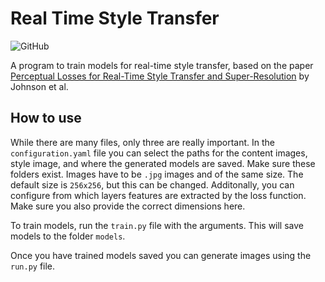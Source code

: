 # Real Time Style Transfer
![GitHub](https://img.shields.io/github/license/daved01/real_time_style_transfer)



A program to train models for real-time style transfer, based on the paper [Perceptual Losses for Real-Time Style Transfer and Super-Resolution](https://arxiv.org/abs/1603.08155) by Johnson et al.


## How to use
While there are many files, only three are really important. In the `configuration.yaml` file you can select the paths for the content images, style image, and where the generated models are saved. Make sure these folders exist. Images have to be `.jpg` images and of the same size. The default size is `256x256`, but this can be changed. Additonally, you can configure from which layers features are extracted by the loss function. Make sure you also provide the correct dimensions here.

To train models, run the `train.py` file with the arguments. This will save models to the folder `models`.

Once you have trained models saved you can generate images using the `run.py` file.
